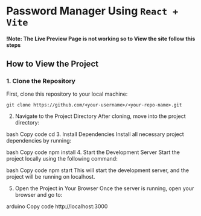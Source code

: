 # Password Manager Using `React + Vite`

#### !Note: The Live Preview Page is not working so to View the site follow this steps

## How to View the Project

### 1. Clone the Repository
   
First, clone this repository to your local machine:

    git clone https://github.com/<your-username>/<your-repo-name>.git
2. Navigate to the Project Directory
After cloning, move into the project directory:

bash
Copy code
cd <your-repo-name>
3. Install Dependencies
Install all necessary project dependencies by running:

bash
Copy code
npm install
4. Start the Development Server
Start the project locally using the following command:

bash
Copy code
npm start
This will start the development server, and the project will be running on localhost.

5. Open the Project in Your Browser
Once the server is running, open your browser and go to:

arduino
Copy code
http://localhost:3000

